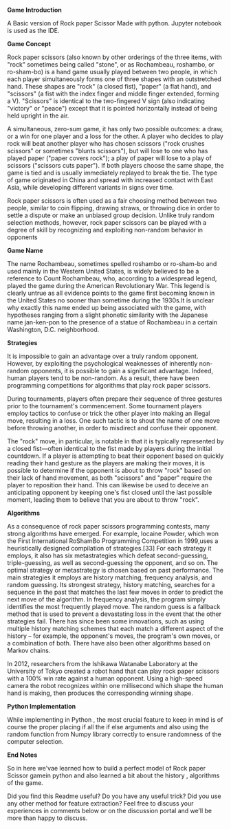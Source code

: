**Game Introduction**

A Basic version of Rock paper Scissor Made with python. Jupyter notebook is used as the IDE.

**Game Concept**

Rock paper scissors (also known by other orderings of the three items, with "rock" sometimes being called "stone", or as Rochambeau, roshambo, or ro-sham-bo) is a hand game usually played between two people, in which each player simultaneously forms one of three shapes with an outstretched hand. These shapes are "rock" (a closed fist), "paper" (a flat hand), and "scissors" (a fist with the index finger and middle finger extended, forming a V). "Scissors" is identical to the two-fingered V sign (also indicating "victory" or "peace") except that it is pointed horizontally instead of being held upright in the air.

A simultaneous, zero-sum game, it has only two possible outcomes: a draw, or a win for one player and a loss for the other. A player who decides to play rock will beat another player who has chosen scissors ("rock crushes scissors" or sometimes "blunts scissors"), but will lose to one who has played paper ("paper covers rock"); a play of paper will lose to a play of scissors ("scissors cuts paper"). If both players choose the same shape, the game is tied and is usually immediately replayed to break the tie. The type of game originated in China and spread with increased contact with East Asia, while developing different variants in signs over time.

Rock paper scissors is often used as a fair choosing method between two people, similar to coin flipping, drawing straws, or throwing dice in order to settle a dispute or make an unbiased group decision. Unlike truly random selection methods, however, rock paper scissors can be played with a degree of skill by recognizing and exploiting non-random behavior in opponents

**Game Name**

The name Rochambeau, sometimes spelled roshambo or ro-sham-bo and used mainly in the Western United States, is widely believed to be a reference to Count Rochambeau, who, according to a widespread legend, played the game during the American Revolutionary War. This legend is clearly untrue as all evidence points to the game first becoming known in the United States no sooner than sometime during the 1930s.It is unclear why exactly this name ended up being associated with the game, with hypotheses ranging from a slight phonetic similarity with the Japanese name jan-ken-pon  to the presence of a statue of Rochambeau in a certain Washington, D.C. neighborhood.

**Strategies**

It is impossible to gain an advantage over a truly random opponent. However, by exploiting the psychological weaknesses of inherently non-random opponents, it is possible to gain a significant advantage. Indeed, human players tend to be non-random. As a result, there have been programming competitions for algorithms that play rock paper scissors.

During tournaments, players often prepare their sequence of three gestures prior to the tournament's commencement. Some tournament players employ tactics to confuse or trick the other player into making an illegal move, resulting in a loss. One such tactic is to shout the name of one move before throwing another, in order to misdirect and confuse their opponent.

The "rock" move, in particular, is notable in that it is typically represented by a closed fist—often identical to the fist made by players during the initial countdown. If a player is attempting to beat their opponent based on quickly reading their hand gesture as the players are making their moves, it is possible to determine if the opponent is about to throw "rock" based on their lack of hand movement, as both "scissors" and "paper" require the player to reposition their hand. This can likewise be used to deceive an anticipating opponent by keeping one's fist closed until the last possible moment, leading them to believe that you are about to throw "rock".

**Algorithms**

As a consequence of rock paper scissors programming contests, many strong algorithms have emerged. For example, Iocaine Powder, which won the First International RoShamBo Programming Competition in 1999,uses a heuristically designed compilation of strategies.[33] For each strategy it employs, it also has six metastrategies which defeat second-guessing, triple-guessing, as well as second-guessing the opponent, and so on. The optimal strategy or metastrategy is chosen based on past performance. The main strategies it employs are history matching, frequency analysis, and random guessing. Its strongest strategy, history matching, searches for a sequence in the past that matches the last few moves in order to predict the next move of the algorithm. In frequency analysis, the program simply identifies the most frequently played move. The random guess is a fallback method that is used to prevent a devastating loss in the event that the other strategies fail. There has since been some innovations, such as using multiple history matching schemes that each match a different aspect of the history – for example, the opponent's moves, the program's own moves, or a combination of both. There have also been other algorithms based on Markov chains.

In 2012, researchers from the Ishikawa Watanabe Laboratory at the University of Tokyo created a robot hand that can play rock paper scissors with a 100% win rate against a human opponent. Using a high-speed camera the robot recognizes within one millisecond which shape the human hand is making, then produces the corresponding winning shape.

**Python Implementation**

While implementing in Python , the most crucial feature to keep in mind is of course the proper placing if all the if else arguments and also using the random function from Numpy library correctly to ensure randomness of the computer selection.

**End Notes**

So in here we'vae learned how to build a perfect model of Rock paper Scissor gamein python and also learned a bit about the history , algorithms of the game.

Did you find this Readme useful? Do you have any useful trick? Did you use any other method for feature extraction? Feel free to discuss your experiences in comments below or on the discussion portal and we’ll be more than happy to discuss.


